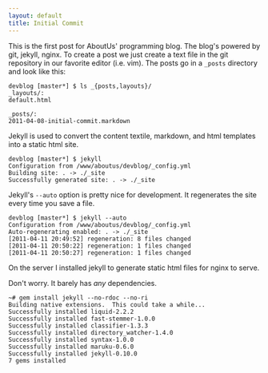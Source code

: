 ```yaml
---
layout: default
title: Initial Commit
---
```


This is the first post for AboutUs' programming blog.  The blog's
powered by git, jekyll, nginx.  To create a post we just create a
text file in the git repository in our favorite editor (i.e.
vim).  The posts go in a `_posts` directory and look like this:

    devblog [master*] $ ls _{posts,layouts}/
    _layouts/:
    default.html

    _posts/:
    2011-04-08-initial-commit.markdown

Jekyll is used to convert the content textile, markdown, and html
templates into a static html site.

    devblog [master*] $ jekyll
    Configuration from /www/aboutus/devblog/_config.yml
    Building site: . -> ./_site
    Successfully generated site: . -> ./_site

Jekyll's `--auto` option is pretty nice for development.  It
regenerates the site every time you save a file.

    devblog [master*] $ jekyll --auto
    Configuration from /www/aboutus/devblog/_config.yml
    Auto-regenerating enabled: . -> ./_site
    [2011-04-11 20:49:52] regeneration: 8 files changed
    [2011-04-11 20:50:22] regeneration: 1 files changed
    [2011-04-11 20:50:27] regeneration: 1 files changed

On the server I installed jekyll to generate static html files
for nginx to serve.

Don't worry.  It barely has _any_ dependencies.

    ~# gem install jekyll --no-rdoc --no-ri
    Building native extensions.  This could take a while...
    Successfully installed liquid-2.2.2
    Successfully installed fast-stemmer-1.0.0
    Successfully installed classifier-1.3.3
    Successfully installed directory_watcher-1.4.0
    Successfully installed syntax-1.0.0
    Successfully installed maruku-0.6.0
    Successfully installed jekyll-0.10.0
    7 gems installed
